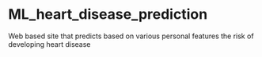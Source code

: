 # ML_heart_disease_prediction
Web based site that predicts based on various personal features the risk of developing heart disease 
